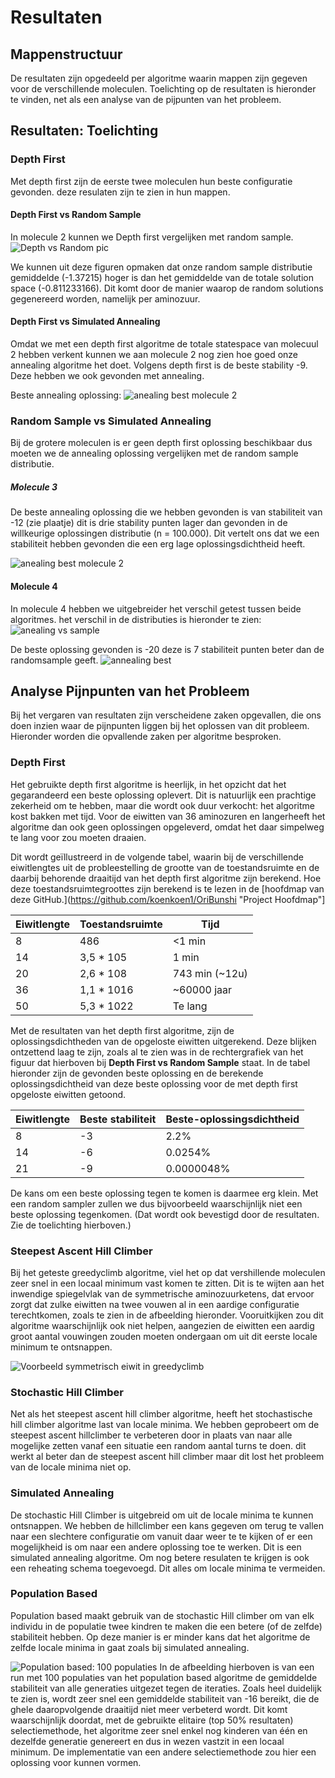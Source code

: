 # Resultaten

## Mappenstructuur

De resultaten zijn opgedeeld per algoritme waarin mappen zijn gegeven voor de verschillende moleculen. Toelichting op de resultaten is hieronder te vinden, net als een analyse van de pijpunten van het probleem.

## Resultaten: Toelichting

### Depth First
Met depth first zijn de eerste twee moleculen hun beste configuratie gevonden. deze resulaten zijn te zien in hun mappen.

#### Depth First vs Random Sample
In molecule 2 kunnen we Depth first vergelijken met random sample.
![Depth vs Random pic](randomvsdepth.png)

We kunnen uit deze figuren opmaken dat onze random sample distributie gemiddelde (-1.37215) hoger is dan het gemiddelde van de totale solution space (-0.811233166). Dit komt door de manier waarop de random solutions gegenereerd worden, namelijk per aminozuur.

#### Depth First vs Simulated Annealing
Omdat we met een depth first algoritme de totale statespace van molecuul 2 hebben verkent kunnen we aan molecule 2 nog zien hoe goed onze annealing algoritme het doet. Volgens depth first is de beste stability -9. Deze hebben we ook gevonden met annealing.

Beste annealing oplossing:
![anealing best molecule 2](https://github.com/koenkoen1/OriBunshi/blob/master/results/Anneal/Molecule_2/pics/best.png?raw=true)

### Random Sample vs Simulated Annealing
Bij de grotere moleculen is er geen depth first oplossing beschikbaar dus moeten we de annealing oplossing vergelijken met de random sample distributie.

##### Molecule 3
De beste annealing oplossing die we hebben gevonden is van stabiliteit van -12 (zie plaatje) dit is drie stability punten lager dan gevonden in de willkeurige oplossingen distributie (n = 100.000). Dit vertelt ons dat we een stabiliteit hebben gevonden die een erg lage oplossingsdichtheid heeft.

![anealing best molecule 2](https://github.com/koenkoen1/OriBunshi/blob/master/results/Anneal/Molecule_3/pictures/best.png?raw=true)

#### Molecule 4
In molecule 4 hebben we uitgebreider het verschil getest tussen beide algoritmes. het verschil in de distributies is hieronder te zien:
![anealing vs sample](annealandsample.png)

De beste oplossing gevonden is -20 deze is 7 stabiliteit punten beter dan de randomsample geeft.
![annealing best](https://github.com/koenkoen1/OriBunshi/blob/master/results/Anneal/Molecule_4/pictures/best.png?raw=true)

## Analyse Pijnpunten van het Probleem
Bij het vergaren van resultaten zijn verscheidene zaken opgevallen, die ons doen inzien waar de pijnpunten liggen bij het oplossen van dit probleem. Hieronder worden die opvallende zaken per algoritme besproken.

### Depth First
Het gebruikte depth first algoritme is heerlijk, in het opzicht dat het gegarandeerd een beste oplossing oplevert. Dit is natuurlijk een prachtige zekerheid om te hebben, maar die wordt ook duur verkocht: het algoritme kost bakken met tijd. Voor de eiwitten van 36 aminozuren en langerheeft het algoritme dan ook geen oplossingen opgeleverd, omdat het daar simpelweg te lang voor zou moeten draaien.

Dit wordt geïllustreerd in de volgende tabel, waarin bij de verschillende eiwitlengtes uit de probleestelling de grootte van de toestandsruimte en de daarbij behorende draaitijd van het depth first algoritme zijn berekend. Hoe deze toestandsruimtegroottes zijn berekend is te lezen in de [hoofdmap van deze GitHub.](https://github.com/koenkoen1/OriBunshi "Project Hoofdmap"]

| Eiwitlengte | Toestandsruimte | Tijd   |
|-------------|-----------------|--------|
| 8           | 486             | <1 min |
| 14 | 3,5 * 105 | 1 min |
| 20 | 2,6 * 108 | 743 min (~12u) |
| 36 | 1,1 * 1016 | ~60000 jaar |
| 50 | 5,3 * 1022 | Te lang |

Met de resultaten van het depth first algoritme, zijn de oplossingsdichtheden van de opgeloste eiwitten uitgerekend. Deze blijken ontzettend laag te zijn, zoals al te zien was in de rechtergrafiek van het figuur dat hierboven bij __Depth First vs Random Sample__ staat. In de tabel hieronder zijn de gevonden beste oplossing en de berekende oplossingsdichtheid van deze beste oplossing voor de met depth first opgeloste eiwitten getoond.

| Eiwitlengte   | Beste stabiliteit | Beste-oplossingsdichtheid  |
|----|----|------------|
| 8  | -3 | 2.2%       |
| 14 | -6 | 0.0254%    |
| 21 | -9 | 0.0000048% |

De kans om een beste oplossing tegen te komen is daarmee erg klein. Met een random sampler zullen we dus bijvoorbeeld waarschijnlijk niet een beste oplossing tegenkomen. (Dat wordt ook bevestigd door de resultaten. Zie de toelichting hierboven.)

### Steepest Ascent Hill Climber
Bij het geteste greedyclimb algoritme, viel het op dat vershillende moleculen zeer snel in een locaal minimum vast komen te zitten. Dit is te wijten aan het inwendige spiegelvlak van de symmetrische aminozuurketens, dat ervoor zorgt dat zulke eiwitten na twee vouwen al in een aardige configuratie terechtkomen, zoals te zien in de afbeelding hieronder. Vooruitkijken zou dit algoritme waarschijnlijk ook niet helpen, aangezien de eiwitten een aardig groot aantal vouwingen zouden moeten ondergaan om uit dit eerste locale minimum te ontsnappen.

![Voorbeeld symmetrisch eiwit in greedyclimb](https://github.com/koenkoen1/OriBunshi/blob/master/results/maximum_ascent_back_breaking.png?raw=true)

### Stochastic Hill Climber
Net als het steepest ascent hill climber algoritme, heeft het stochastische hill climber algoritme last van locale minima. We hebben geprobeert om de steepest ascent hillclimber te verbeteren door in plaats van naar alle mogelijke zetten vanaf een situatie een random aantal turns te doen. dit werkt al beter dan de steepest ascent hill climber maar dit lost het probleem van de locale minima niet op.

### Simulated Annealing
De stochastic Hill Climber is uitgebreid om uit de locale minima te kunnen ontsnappen. We hebben de hillclimber een kans gegeven om terug te vallen naar een slechtere configuratie om vanuit daar weer te te kijken of er een mogelijkheid is om naar een andere oplossing toe te werken. Dit is een simulated annealing algoritme. Om nog betere resulaten te krijgen is ook een reheating schema toegevoegd. Dit alles om locale minima te vermeiden.

### Population Based
Population based maakt gebruik van de stochastic Hill climber om van elk individu in de populatie twee kindren te maken die  een  betere (of de zelfde) stabiliteit hebben. Op deze manier is er minder kans dat het algoritme de zelfde locale minima in gaat zoals bij simulated annealing.

![Population based: 100 populaties](https://github.com/koenkoen1/OriBunshi/blob/master/results/population_based0.png)
In de afbeelding hierboven is van een run met 100 populaties van het population based algoritme de gemiddelde stabiliteit van alle generaties uitgezet tegen de iteraties. Zoals heel duidelijk te zien is, wordt zeer snel een gemiddelde stabiliteit van -16 bereikt, die de ghele daaropvolgende draaitijd niet meer verbeterd wordt. Dit komt waarschijnlijk doordat, met de gebruikte elitaire (top 50% resultaten) selectiemethode, het algoritme zeer snel enkel nog kinderen van één en dezelfde generatie genereert en dus in wezen vastzit in een locaal minimum. De implementatie van een andere selectiemethode zou hier een oplossing voor kunnen vormen.
